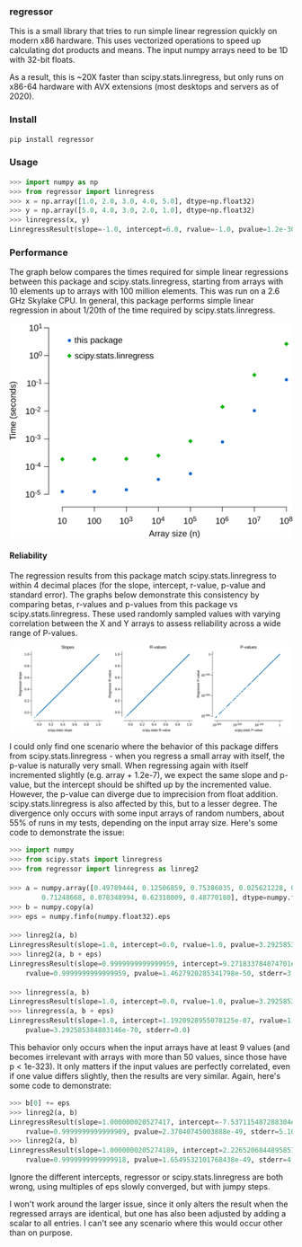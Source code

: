 ### regressor

This is a small library that tries to run simple linear regression quickly on
modern x86 hardware. This uses vectorized operations to speed up calculating dot
products and means. The input numpy arrays need to be 1D with 32-bit floats.

As a result, this is ~20X faster than scipy.stats.linregress, but only runs
on x86-64 hardware with AVX extensions (most desktops and servers as of 2020).

### Install
```sh
pip install regressor
```

### Usage
```py
>>> import numpy as np
>>> from regressor import linregress
>>> x = np.array([1.0, 2.0, 3.0, 4.0, 5.0], dtype=np.float32)
>>> y = np.array([5.0, 4.0, 3.0, 2.0, 1.0], dtype=np.float32)
>>> linregress(x, y)
LinregressResult(slope=-1.0, intercept=6.0, rvalue=-1.0, pvalue=1.2e-30, stderr=0.0)
```

### Performance
The graph below compares the times required for simple linear regressions between
this package and scipy.stats.linregress, starting from arrays with 10 elements
up to arrays with 100 million elements. This was run on a 2.6 GHz Skylake CPU.
In general, this package performs simple linear regression in about 1/20th of
the time required by scipy.stats.linregress.

![Performance](/docs/performance.svg)

#### Reliability
The regression results from this package match scipy.stats.linregress to within 
4 decimal places (for the slope, intercept, r-value, p-value and standard error).
The graphs below demonstrate this consistency by comparing betas, r-values and 
p-values from this package vs scipy.stats.linregress. These used randomly 
sampled values with varying correlation between the X and Y arrays to assess 
reliability across a wide range of P-values.

![Reliability](/docs/reliability.svg)

I could only find one scenario where the behavior of this package differs from
scipy.stats.linregress - when you regress a small array with itself, the p-value
is naturally very small. When regressing again with itself incremented slightly
(e.g. array + 1.2e-7), we expect the same slope and p-value, but the intercept
should be shifted up by the incremented value. However, the p-value can diverge
due to imprecision from float addition. scipy.stats.linregress is also affected 
by this, but to a lesser degree. The divergence only occurs with some input 
arrays of random numbers, about 55% of runs in my tests, depending on the
input array size. Here's some code to demonstrate the issue:

```py
>>> import numpy
>>> from scipy.stats import linregress
>>> from regressor import linregress as linreg2

>>> a = numpy.array([0.49789444, 0.12506859, 0.75386035, 0.025621228, 0.00039564757,
        0.71248668, 0.078348994, 0.62318009, 0.48770180], dtype=numpy.float32)
>>> b = numpy.copy(a)
>>> eps = numpy.finfo(numpy.float32).eps

>>> linreg2(a, b)
LinregressResult(slope=1.0, intercept=0.0, rvalue=1.0, pvalue=3.292585384803146e-70, stderr=0.0)
>>> linreg2(a, b + eps)
LinregressResult(slope=0.9999999999999959, intercept=9.271833784074701e-08, 
    rvalue=0.9999999999999959, pvalue=1.4627920285341798e-50, stderr=3.425878486341894e-08)

>>> linregress(a, b)
LinregressResult(slope=1.0, intercept=0.0, rvalue=1.0, pvalue=3.292585384803146e-70, stderr=0.0)
>>> linregress(a, b + eps)
LinregressResult(slope=1.0, intercept=1.1920928955078125e-07, rvalue=1.0, 
    pvalue=3.292585384803146e-70, stderr=0.0)
```

This behavior only occurs when the input arrays have at least 9 values (and
becomes irrelevant with arrays with more than 50 values, since those have p <
1e-323). It only matters if the input values are perfectly correlated, even if
one value differs slightly, then the results are very similar. Again, here's
some code to demonstrate:

```py
>>> b[0] += eps
>>> linreg2(a, b)
LinregressResult(slope=1.000000020527417, intercept=-7.537115487288304e-09, 
    rvalue=0.9999999999999909, pvalue=2.37040745003888e-49, stderr=5.100092205240057e-08)
>>> linreg2(a, b)
LinregressResult(slope=1.0000000205274189, intercept=2.2265206844895857e-08, 
    rvalue=0.9999999999999918, pvalue=1.6549532101768438e-49, stderr=4.844923917880737e-08)
```

Ignore the different intercepts, regressor or scipy.stats.linregress are both
wrong, using multiples of eps slowly converged, but with jumpy steps.

I won't work around the larger issue, since it only alters the result when the
regressed arrays are identical, but one has also been adjusted by adding a scalar
to all entries. I can't see any scenario where this would occur other than on
purpose.
